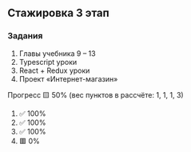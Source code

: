 ## Стажировка 3 этап

### Задания
1. Главы учебника 9 – 13
2. Typescript уроки
3. React + Redux уроки
4. Проект «Интернет-магазин»

Прогресс 🟨 50% (вес пунктов в рассчёте: 1, 1, 1, 3)

1. ✅ 100%
2. ✅ 100%
3. ✅ 100%
4. 🟥 0%
